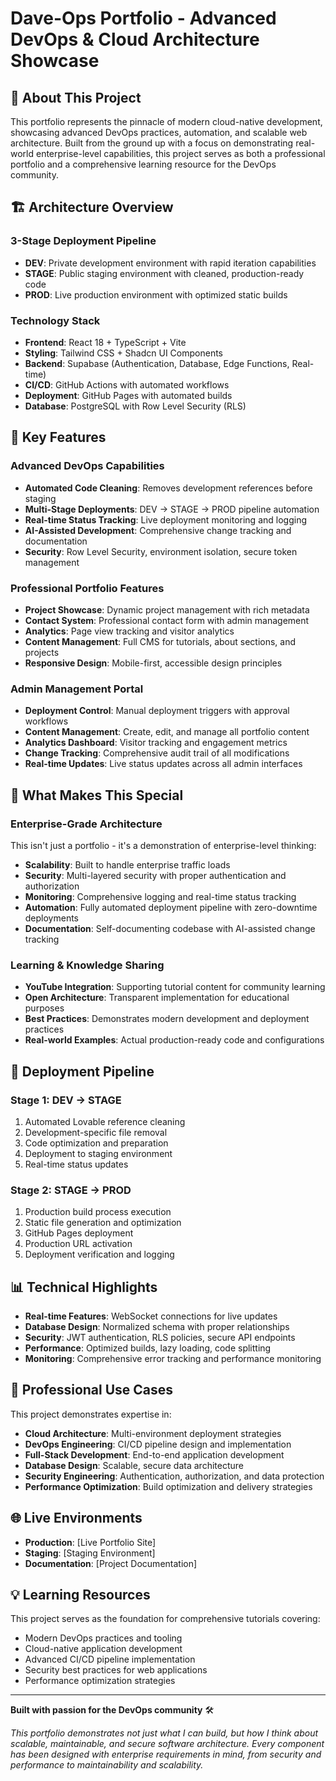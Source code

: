 
# Dave-Ops Portfolio - Advanced DevOps & Cloud Architecture Showcase

## 🚀 About This Project

This portfolio represents the pinnacle of modern cloud-native development, showcasing advanced DevOps practices, automation, and scalable web architecture. Built from the ground up with a focus on demonstrating real-world enterprise-level capabilities, this project serves as both a professional portfolio and a comprehensive learning resource for the DevOps community.

## 🏗️ Architecture Overview

### 3-Stage Deployment Pipeline
- **DEV**: Private development environment with rapid iteration capabilities
- **STAGE**: Public staging environment with cleaned, production-ready code
- **PROD**: Live production environment with optimized static builds

### Technology Stack
- **Frontend**: React 18 + TypeScript + Vite
- **Styling**: Tailwind CSS + Shadcn UI Components
- **Backend**: Supabase (Authentication, Database, Edge Functions, Real-time)
- **CI/CD**: GitHub Actions with automated workflows
- **Deployment**: GitHub Pages with automated builds
- **Database**: PostgreSQL with Row Level Security (RLS)

## 🔧 Key Features

### Advanced DevOps Capabilities
- **Automated Code Cleaning**: Removes development references before staging
- **Multi-Stage Deployments**: DEV → STAGE → PROD pipeline automation
- **Real-time Status Tracking**: Live deployment monitoring and logging
- **AI-Assisted Development**: Comprehensive change tracking and documentation
- **Security**: Row Level Security, environment isolation, secure token management

### Professional Portfolio Features
- **Project Showcase**: Dynamic project management with rich metadata
- **Contact System**: Professional contact form with admin management
- **Analytics**: Page view tracking and visitor analytics
- **Content Management**: Full CMS for tutorials, about sections, and projects
- **Responsive Design**: Mobile-first, accessible design principles

### Admin Management Portal
- **Deployment Control**: Manual deployment triggers with approval workflows
- **Content Management**: Create, edit, and manage all portfolio content
- **Analytics Dashboard**: Visitor tracking and engagement metrics
- **Change Tracking**: Comprehensive audit trail of all modifications
- **Real-time Updates**: Live status updates across all admin interfaces

## 🌟 What Makes This Special

### Enterprise-Grade Architecture
This isn't just a portfolio - it's a demonstration of enterprise-level thinking:
- **Scalability**: Built to handle enterprise traffic loads
- **Security**: Multi-layered security with proper authentication and authorization
- **Monitoring**: Comprehensive logging and real-time status tracking
- **Automation**: Fully automated deployment pipeline with zero-downtime deployments
- **Documentation**: Self-documenting codebase with AI-assisted change tracking

### Learning & Knowledge Sharing
- **YouTube Integration**: Supporting tutorial content for community learning
- **Open Architecture**: Transparent implementation for educational purposes
- **Best Practices**: Demonstrates modern development and deployment practices
- **Real-world Examples**: Actual production-ready code and configurations

## 🚀 Deployment Pipeline

### Stage 1: DEV → STAGE
1. Automated Lovable reference cleaning
2. Development-specific file removal
3. Code optimization and preparation
4. Deployment to staging environment
5. Real-time status updates

### Stage 2: STAGE → PROD
1. Production build process execution
2. Static file generation and optimization
3. GitHub Pages deployment
4. Production URL activation
5. Deployment verification and logging

## 📊 Technical Highlights

- **Real-time Features**: WebSocket connections for live updates
- **Database Design**: Normalized schema with proper relationships
- **Security**: JWT authentication, RLS policies, secure API endpoints
- **Performance**: Optimized builds, lazy loading, code splitting
- **Monitoring**: Comprehensive error tracking and performance monitoring

## 🎯 Professional Use Cases

This project demonstrates expertise in:
- **Cloud Architecture**: Multi-environment deployment strategies
- **DevOps Engineering**: CI/CD pipeline design and implementation
- **Full-Stack Development**: End-to-end application development
- **Database Design**: Scalable, secure data architecture
- **Security Engineering**: Authentication, authorization, and data protection
- **Performance Optimization**: Build optimization and delivery strategies

## 🌐 Live Environments

- **Production**: [Live Portfolio Site]
- **Staging**: [Staging Environment]
- **Documentation**: [Project Documentation]

## 💡 Learning Resources

This project serves as the foundation for comprehensive tutorials covering:
- Modern DevOps practices and tooling
- Cloud-native application development
- Advanced CI/CD pipeline implementation
- Security best practices for web applications
- Performance optimization strategies

---

**Built with passion for the DevOps community** 🛠️

*This portfolio demonstrates not just what I can build, but how I think about scalable, maintainable, and secure software architecture. Every component has been designed with enterprise requirements in mind, from security and performance to maintainability and scalability.*
